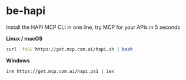 # be-hapi
Install the HAPI MCP CLI in one line, try MCP for your APIs in 5 seconds

**Linux / macOS**

```bash
curl -fsSL https://get.mcp.com.ai/hapi.sh | bash
```

**Windows**

```shell
irm https://get.mcp.com.ai/hapi.ps1 | iex
```
